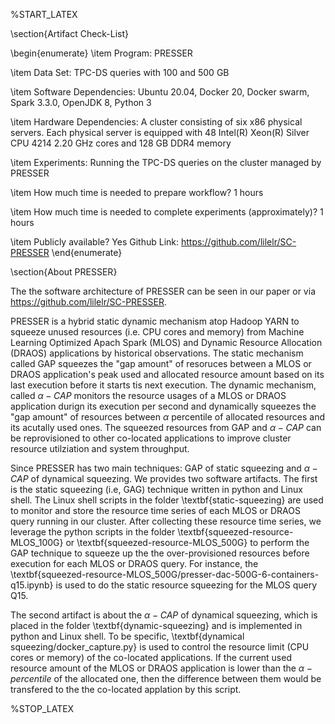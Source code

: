 %START_LATEX


\section{Artifact Check-List}


\begin{enumerate}
\item Program: PRESSER

\item Data Set: TPC-DS queries with 100 and 500 GB

\item Software Dependencies: Ubuntu 20.04, Docker 20, Docker swarm, Spark 3.3.0, OpenJDK 8,  Python 3

\item Hardware Dependencies: A cluster consisting of six x86 physical servers. Each physical server is equipped with 48 Intel(R) Xeon(R) Silver CPU 4214 2.20 GHz cores and 128 GB DDR4 memory

\item Experiments: Running the TPC-DS queries on the cluster managed by PRESSER

\item How much time is needed to prepare workflow? 1 hours

\item How much time is needed to complete experiments (approximately)? 1 hours

\item Publicly available? Yes Github Link: https://github.com/lilelr/SC-PRESSER
\end{enumerate}


\section{About PRESSER}


The the  software architecture of PRESSER can be seen in our paper or via https://github.com/lilelr/SC-PRESSER.


PRESSER is a hybrid static dynamic mechanism atop Hadoop YARN to squeeze unused resources (i.e. CPU cores and memory) from Machine Learning Optimized Apach Spark (MLOS) and Dynamic Resource Allocation (DRAOS) applications by historical observations. The static mechanism called GAP squeezes the "gap amount" of resoruces between a MLOS or DRAOS application's peak used and allocated resource amount based on its last execution before it starts tis next execution. The dynamic mechanism, called $\alpha-CAP$ monitors the resource usages of a MLOS or DRAOS application durign its execution per second and dynamically squeezes the "gap amount" of resources between  $\alpha$ percentile of allocated resources and its acutally used ones. The squeezed resources from GAP and  $\alpha-CAP$ can be reprovisioned to other co-located applications to improve cluster resource utilziation and system throughput. 

Since PRESSER has two main techniques: GAP of static squeezing and $\alpha-CAP$ of dynamical squeezing. We provides two software artifacts. The first is the static squeezing (i.e, GAG) technique written in python and Linux shell. The Linux shell scripts in the folder \textbf{static-squeezing} are used to monitor and store the resource time series of each MLOS or DRAOS query running in our cluster. After collecting these resource time  series, we leverage the python scripts in the folder \textbf{squeezed-resource-MLOS\_100G} or \textbf{squeezed-resource-MLOS\_500G} to perform the GAP technique to squeeze up the the over-provisioned resources before execution for each MLOS or DRAOS query. For instance, the \textbf{squeezed-resource-MLOS\_500G/presser-dac-500G-6-containers-q15.ipynb} is used to do the static resource squeezing for the MLOS query Q15. 

The second artifact is about the $\alpha-CAP$ of dynamical squeezing, which is placed in the folder \textbf{dynamic-squeezing} and is implemented in python and Linux shell. To be specific, \textbf{dynamical squeezing/docker\_capture.py} is used to control the resource limit (CPU cores or memory) of the co-located applications.  If the current used resource amount of the MLOS or DRAOS application is lower than the  $\alpha-percentile$ of the allocated one, then the difference between them would be transfered to the the co-located applation by this script.




%STOP_LATEX
